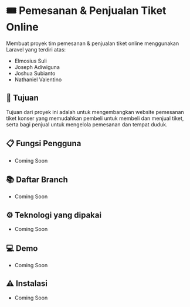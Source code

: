 # 🎟️ Pemesanan & Penjualan Tiket Online
Membuat proyek tim pemesanan & penjualan tiket online menggunakan Laravel yang terdiri atas:
- Elmosius Suli
- Joseph Adiwiguna
- Joshua Subianto
- Nathaniel Valentino 

## 🎯 Tujuan
Tujuan dari proyek ini adalah untuk mengembangkan website pemesanan tiket konser yang memudahkan pembeli untuk membeli dan menjual tiket, serta bagi penjual untuk mengelola pemesanan dan tempat duduk.

## 📋 Fungsi Pengguna
- Coming Soon

## 📚 Daftar Branch
- Coming Soon

## ⚙️ Teknologi yang dipakai
- Coming Soon
  
## 💻 Demo
- Coming Soon

## ⚠️ Instalasi
- Coming Soon
